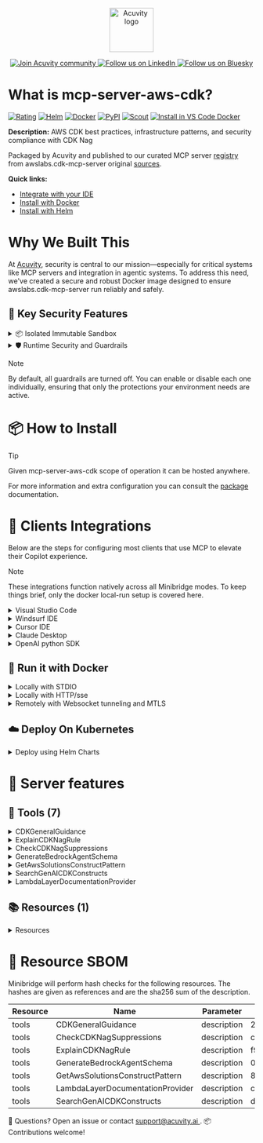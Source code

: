 <p align="center">
  <a href="https://acuvity.ai">
    <picture>
      <img src="https://mma.prnewswire.com/media/2544052/Acuvity__Logo.jpg" height="90" alt="Acuvity logo"/>
    </picture>
  </a>
</p>
<p align="center">
  <a href="https://discord.gg/BkU7fBkrNk">
    <img src="https://img.shields.io/badge/Acuvity-Join-7289DA?logo=discord&logoColor=fff" alt="Join Acuvity community" />
  </a>
<a href="https://www.linkedin.com/company/acuvity/">
    <img src="https://img.shields.io/badge/LinkedIn-Follow-7289DA" alt="Follow us on LinkedIn" />
  </a>
<a href="https://bsky.app/profile/acuvity.bsky.social">
    <img src="https://img.shields.io/badge/Bluesky-Follow-7289DA"?logo=bluesky&logoColor=fff" alt="Follow us on Bluesky" />
  </a>
</p>


# What is mcp-server-aws-cdk?
[![Rating](https://img.shields.io/badge/C-3775A9?label=Rating)](https://docs.anthropic.com/en/docs/build-with-claude/tool-use/implement-tool-use#best-practices-for-tool-definitions)
[![Helm](https://img.shields.io/badge/1.0.0-3775A9?logo=helm&label=Charts&logoColor=fff)](https://hub.docker.com/r/acuvity/mcp-server-aws-cdk/tags/)
[![Docker](https://img.shields.io/docker/image-size/acuvity/mcp-server-aws-cdk/1.0.2?logo=docker&logoColor=fff&label=1.0.2)](https://hub.docker.com/r/acuvity/mcp-server-aws-cdk)
[![PyPI](https://img.shields.io/badge/1.0.2-3775A9?logo=pypi&logoColor=fff&label=awslabs.cdk-mcp-server)](https://github.com/awslabs/mcp/tree/HEAD/src/cdk-mcp-server)
[![Scout](https://img.shields.io/badge/Active-3775A9?logo=docker&logoColor=fff&label=Scout)](https://hub.docker.com/r/acuvity/mcp-server-aws-cdk/)
[![Install in VS Code Docker](https://img.shields.io/badge/VS_Code-One_click_install-0078d7?logo=githubcopilot)](https://insiders.vscode.dev/redirect/mcp/install?name=mcp-server-aws-cdk&config=%7B%22args%22%3A%5B%22run%22%2C%22-i%22%2C%22--rm%22%2C%22--read-only%22%2C%22docker.io%2Facuvity%2Fmcp-server-aws-cdk%3A1.0.2%22%5D%2C%22command%22%3A%22docker%22%7D)

**Description:** AWS CDK best practices, infrastructure patterns, and security compliance with CDK Nag

Packaged by Acuvity and published to our curated MCP server [registry](https://mcp.acuvity.ai) from awslabs.cdk-mcp-server original [sources](https://github.com/awslabs/mcp/tree/HEAD/src/cdk-mcp-server).

**Quick links:**

- [Integrate with your IDE](https://github.com/acuvity/mcp-servers-registry/blob/main/mcp-server-aws-cdk/docker/README.md#-clients-integrations)
- [Install with Docker](https://github.com/acuvity/mcp-servers-registry/tree/main/mcp-server-aws-cdk/docker/README.md#-run-it-with-docker)
- [Install with Helm](https://github.com/acuvity/mcp-servers-registry/tree/main/mcp-server-aws-cdk/charts/mcp-server-aws-cdk/README.md#how-to-install)

# Why We Built This

At [Acuvity](https://acuvity.ai), security is central to our mission—especially for critical systems like MCP servers and integration in agentic systems.
To address this need, we've created a secure and robust Docker image designed to ensure awslabs.cdk-mcp-server run reliably and safely.

## 🔐 Key Security Features

<details>
<summary>📦 Isolated Immutable Sandbox </summary>

- **Isolated Execution**: All tools run within secure, containerized sandboxes to enforce process isolation and prevent lateral movement.
- **Non-root by Default**: Enforces least-privilege principles, minimizing the impact of potential security breaches.
- **Read-only Filesystem**: Ensures runtime immutability, preventing unauthorized modification.
- **Version Pinning**: Guarantees consistency and reproducibility across deployments by locking tool and dependency versions.
- **CVE Scanning**: Continuously scans images for known vulnerabilities using [Docker Scout](https://docs.docker.com/scout/) to support proactive mitigation.
- **SBOM & Provenance**: Delivers full supply chain transparency by embedding metadata and traceable build information."
</details>

<details>
<summary>🛡️ Runtime Security and Guardrails</summary>

**Minibridge Integration**: [Minibridge](https://github.com/acuvity/minibridge) establishes secure Agent-to-MCP connectivity, supports Rego/HTTP-based policy enforcement 🕵️, and simplifies orchestration.

The [ARC](https://github.com/acuvity/mcp-servers-registry/tree/main) container includes a [built-in Rego policy](https://github.com/acuvity/mcp-servers-registry/tree/main/mcp-server-aws-cdk/docker/policy.rego) that enables a set of runtime "guardrails"" to help enforce security, privacy, and correct usage of your services. Below is an overview of each guardrail provided.

### 🔒 Resource Integrity

**Mitigates MCP Rug Pull Attacks**

* **Goal:** Protect users from malicious tool description changes after initial approval, preventing post-installation manipulation or deception.
* **Mechanism:** Locks tool descriptions upon client approval and verifies their integrity before execution. Any modification to the description triggers a security violation, blocking unauthorized changes from server-side updates.

### 🛡️ Guardrails

#### Covert Instruction Detection

Monitors incoming requests for hidden or obfuscated directives that could alter policy behavior.

* **Goal:** Stop attackers from slipping unnoticed commands or payloads into otherwise harmless data.
* **Mechanism:** Applies a library of regex patterns and binary‐encoding checks to the full request body. If any pattern matches a known covert channel (e.g., steganographic markers, hidden HTML tags, escape-sequence tricks), the request is rejected.

#### Sensitive Pattern Detection

Block user-defined sensitive data patterns (credential paths, filesystem references).

* **Goal:** Block accidental or malicious inclusion of sensitive information that violates data-handling rules.
* **Mechanism:** Runs a curated set of regexes against all payloads and tool descriptions—matching patterns such as `.env` files, RSA key paths, directory traversal sequences.

#### Shadowing Pattern Detection

Detects and blocks "shadowing" attacks, where a malicious MCP server sneaks hidden directives into its own tool descriptions to hijack or override the behavior of other, trusted tools.

* **Goal:** Stop a rogue server from poisoning the agent’s logic by embedding instructions that alter how a different server’s tools operate (e.g., forcing all emails to go to an attacker’s address even when the user calls a separate `send_email` tool).
* **Mechanism:** During policy load, each tool description is scanned for cross‐tool override patterns—such as `<IMPORTANT>` sections referencing other tool names, hidden side‐effects, or directives that apply to a different server’s API. Any description that attempts to shadow or extend instructions for a tool outside its own namespace triggers a policy violation and is rejected.

#### Schema Misuse Prevention

Enforces strict adherence to MCP input schemas.

* **Goal:** Prevent malformed or unexpected fields from bypassing validations, causing runtime errors, or enabling injections.
* **Mechanism:** Compares each incoming JSON object against the declared schema (required properties, allowed keys, types). Any extra, missing, or mistyped field triggers an immediate policy violation.

#### Cross-Origin Tool Access

Controls whether tools may invoke tools or services from external origins.

* **Goal:** Prevent untrusted or out-of-scope services from being called.
* **Mechanism:** Examines tool invocation requests and outgoing calls, verifying each target against an allowlist of approved domains or service names. Calls to any non-approved origin are blocked.

#### Secrets Redaction

Automatically masks sensitive values so they never appear in logs or responses.

* **Goal:** Ensure that API keys, tokens, passwords, and other credentials cannot leak in plaintext.
* **Mechanism:** Scans every text output for known secret formats (e.g., AWS keys, GitHub PATs, JWTs). Matches are replaced with `[REDACTED]` before the response is sent or recorded.

These controls ensure robust runtime integrity, prevent unauthorized behavior, and provide a foundation for secure-by-design system operations.

### Enable guardrails

To activate guardrails in your Docker containers, define the `GUARDRAILS` environment variable with the protections you need.

| Guardrail                        | Summary                                                                 |
|----------------------------------|-------------------------------------------------------------------------|
| `covert-instruction-detection`   | Detects hidden or obfuscated directives in requests.                    |
| `sensitive-pattern-detection`    | Flags patterns suggesting sensitive data or filesystem exposure.        |
| `shadowing-pattern-detection`    | Identifies tool descriptions that override or influence others.         |
| `schema-misuse-prevention`       | Enforces strict schema compliance on input data.                        |
| `cross-origin-tool-access`       | Controls calls to external services or APIs.                            |
| `secrets-redaction`              | Prevents exposure of credentials or sensitive values.                   |

Example: add `-e GUARDRAILS="secrets-redaction sensitive-pattern-detection"` to enable those guardrails.

## 🔒 Basic Authentication via Shared Secret

Provides a lightweight auth layer using a single shared token.

* **Mechanism:** Expects clients to send an `Authorization` header with the predefined secret.
* **Use Case:** Quickly lock down your endpoint in development or simple internal deployments—no complex OAuth/OIDC setup required.

To turn on Basic Authentication, define `BASIC_AUTH_SECRET` environment variable with a shared secret.

Example: add `-e BASIC_AUTH_SECRET="supersecret"` to enable the basic authentication.

> While basic auth will protect against unauthorized access, you should use it only in controlled environment,
> rotate credentials frequently and **always** use TLS.

</details>

> [!NOTE]
> By default, all guardrails are turned off. You can enable or disable each one individually, ensuring that only the protections your environment needs are active.


# 📦 How to Install


> [!TIP]
> Given mcp-server-aws-cdk scope of operation it can be hosted anywhere.

For more information and extra configuration you can consult the [package](https://github.com/awslabs/mcp/tree/HEAD/src/cdk-mcp-server) documentation.

# 🧰 Clients Integrations

Below are the steps for configuring most clients that use MCP to elevate their Copilot experience.

> [!NOTE]
> These integrations function natively across all Minibridge modes.
> To keep things brief, only the docker local-run setup is covered here.

<details>
<summary>Visual Studio Code</summary>

To get started immediately, you can use the "one-click" link below:

[![Install in VS Code Docker](https://img.shields.io/badge/VS_Code-One_click_install-0078d7?logo=githubcopilot)](https://insiders.vscode.dev/redirect/mcp/install?name=mcp-server-aws-cdk&config=%7B%22args%22%3A%5B%22run%22%2C%22-i%22%2C%22--rm%22%2C%22--read-only%22%2C%22docker.io%2Facuvity%2Fmcp-server-aws-cdk%3A1.0.2%22%5D%2C%22command%22%3A%22docker%22%7D)

## Global scope

Press `ctrl + shift + p` and type `Preferences: Open User Settings JSON` to add the following section:

```json
{
  "mcp": {
    "servers": {
      "acuvity-mcp-server-aws-cdk": {
        "command": "docker",
        "args": [
          "run",
          "-i",
          "--rm",
          "--read-only",
          "docker.io/acuvity/mcp-server-aws-cdk:1.0.2"
        ]
      }
    }
  }
}
```

## Workspace scope

In your workspace create a file called `.vscode/mcp.json` and add the following section:

```json
{
  "servers": {
    "acuvity-mcp-server-aws-cdk": {
      "command": "docker",
      "args": [
        "run",
        "-i",
        "--rm",
        "--read-only",
        "docker.io/acuvity/mcp-server-aws-cdk:1.0.2"
      ]
    }
  }
}
```

> To pass secrets you should use the `promptString` input type described in the [Visual Studio Code documentation](https://code.visualstudio.com/docs/copilot/chat/mcp-servers).

</details>

<details>
<summary>Windsurf IDE</summary>

In `~/.codeium/windsurf/mcp_config.json` add the following section:

```json
{
  "mcpServers": {
    "acuvity-mcp-server-aws-cdk": {
      "command": "docker",
      "args": [
        "run",
        "-i",
        "--rm",
        "--read-only",
        "docker.io/acuvity/mcp-server-aws-cdk:1.0.2"
      ]
    }
  }
}
```

See [Windsurf documentation](https://docs.windsurf.com/windsurf/mcp) for more info.

</details>

<details>
<summary>Cursor IDE</summary>

Add the following JSON block to your mcp configuration file:
- `~/.cursor/mcp.json` for global scope
- `.cursor/mcp.json` for project scope

```json
{
  "mcpServers": {
    "acuvity-mcp-server-aws-cdk": {
      "command": "docker",
      "args": [
        "run",
        "-i",
        "--rm",
        "--read-only",
        "docker.io/acuvity/mcp-server-aws-cdk:1.0.2"
      ]
    }
  }
}
```

See [cursor documentation](https://docs.cursor.com/context/model-context-protocol) for more information.

</details>
<details>

<summary>Claude Desktop</summary>

In the `claude_desktop_config.json` configuration file add the following section:

```json
{
  "mcpServers": {
    "acuvity-mcp-server-aws-cdk": {
      "command": "docker",
      "args": [
        "run",
        "-i",
        "--rm",
        "--read-only",
        "docker.io/acuvity/mcp-server-aws-cdk:1.0.2"
      ]
    }
  }
}
```

See [Anthropic documentation](https://docs.anthropic.com/en/docs/agents-and-tools/mcp) for more information.
</details>

<details>
<summary>OpenAI python SDK</summary>

## Running locally

```python
async with MCPServerStdio(
    params={
        "command": "docker",
        "args": ["run","-i","--rm","--read-only","docker.io/acuvity/mcp-server-aws-cdk:1.0.2"]
    }
) as server:
    tools = await server.list_tools()
```

## Running remotely

```python
async with MCPServerSse(
    params={
        "url": "http://<ip>:<port>/sse",
    }
) as server:
    tools = await server.list_tools()
```

See [OpenAI Agents SDK docs](https://openai.github.io/openai-agents-python/mcp/) for more info.

</details>

## 🐳 Run it with Docker

<details>
<summary>Locally with STDIO</summary>

In your client configuration set:

- command: `docker`
- arguments: `run -i --rm --read-only docker.io/acuvity/mcp-server-aws-cdk:1.0.2`

</details>

<details>
<summary>Locally with HTTP/sse</summary>

Simply run as:

```console
docker run -it -p 8000:8000 --rm --read-only docker.io/acuvity/mcp-server-aws-cdk:1.0.2
```

Then on your application/client, you can configure to use it like:

```json
{
  "mcpServers": {
    "acuvity-mcp-server-aws-cdk": {
      "url": "http://localhost:8000/sse"
    }
  }
}
```

You might have to use different ports for different tools.

</details>

<details>
<summary>Remotely with Websocket tunneling and MTLS </summary>

> This section assume you are familiar with TLS and certificates and will require:
> - a server certificate with proper DNS/IP field matching your tool deployment.
> - a client-ca used to sign client certificates

1. Start the server in `backend` mode
 - add an environment variable like `-e MINIBRIDGE_MODE=backend`
 - add the TLS certificates (recommended) through a volume let's say `/certs` ex (`-v $PWD/certs:/certs`)
 - instruct minibridge to use those certs with
   - `-e MINIBRIDGE_TLS_SERVER_CERT=/certs/server-cert.pem`
   - `-e MINIBRIDGE_TLS_SERVER_KEY=/certs/server-key.pem`
   - `-e MINIBRIDGE_TLS_SERVER_KEY_PASS=optional`
   - `-e MINIBRIDGE_TLS_SERVER_CLIENT_CA=/certs/client-ca.pem`

2. Start `minibridge` locally in frontend mode:
  - Get [minibridge](https://github.com/acuvity/minibridge) binary for your OS.

In your client configuration, Minibridge works like any other STDIO command.

Example for Claude Desktop:

```json
{
  "mcpServers": {
    "acuvity-mcp-server-aws-cdk": {
      "command": "minibridge",
      "args": ["frontend", "--backend", "wss://<remote-url>:8000/ws", "--tls-client-backend-ca", "/path/to/ca/that/signed/the/server-cert.pem/ca.pem", "--tls-client-cert", "/path/to/client-cert.pem", "--tls-client-key", "/path/to/client-key.pem"]
    }
  }
}
```

That's it.

Minibridge offers a host of additional features. For step-by-step guidance, please visit the wiki. And if anything’s unclear, don’t hesitate to reach out!

</details>

## ☁️ Deploy On Kubernetes

<details>
<summary>Deploy using Helm Charts</summary>

### How to install

You can inspect the chart `README`:

```console
helm show readme oci://docker.io/acuvity/mcp-server-aws-cdk --version 1.0.0
````

You can inspect the values that you can configure:

```console
helm show values oci://docker.io/acuvity/mcp-server-aws-cdk --version 1.0.0
````

Install with helm

```console
helm install mcp-server-aws-cdk oci://docker.io/acuvity/mcp-server-aws-cdk --version 1.0.0
```

From there your MCP server mcp-server-aws-cdk will be reachable by default through `http/sse` from inside the cluster using the Kubernetes Service `mcp-server-aws-cdk` on port `8000` by default. You can change that by looking at the `service` section of the `values.yaml` file.

### How to Monitor

The deployment will create a Kubernetes service with a `healthPort`, that is used for liveness probes and readiness probes. This health port can also be used by the monitoring stack of your choice and exposes metrics under the `/metrics` path.

See full charts [Readme](https://github.com/acuvity/mcp-servers-registry/tree/main/mcp-server-aws-cdk/charts/mcp-server-aws-cdk/README.md) for more details about settings and runtime security including guardrails activation.

</details>

# 🧠 Server features

## 🧰 Tools (7)
<details>
<summary>CDKGeneralGuidance</summary>

**Description**:

```
Use this tool to get prescriptive CDK advice for building applications on AWS.

    Args:
        ctx: MCP context
    
```

**Parameter**:

| Name | Type | Description | Required? |
|-----------|------|-------------|-----------|
</details>
<details>
<summary>ExplainCDKNagRule</summary>

**Description**:

```
Explain a specific CDK Nag rule with AWS Well-Architected guidance.

    CDK Nag is a crucial tool for ensuring your CDK applications follow AWS security best practices.

    Basic implementation:
    ```typescript
    import { App } from 'aws-cdk-lib';
    import { AwsSolutionsChecks } from 'cdk-nag';

    const app = new App();
    // Create your stack
    const stack = new MyStack(app, 'MyStack');
    // Apply CDK Nag
    AwsSolutionsChecks.check(app);
    ```

    Optional integration patterns:

    1. Using environment variables:
    ```typescript
    if (process.env.ENABLE_CDK_NAG === 'true') {
      AwsSolutionsChecks.check(app);
    }
    ```

    2. Using CDK context parameters:
    ```typescript
    3. Environment-specific application:
    ```typescript
    const environment = app.node.tryGetContext('environment') || 'development';
    if (['production', 'staging'].includes(environment)) {
      AwsSolutionsChecks.check(stack);
    }
    ```

    For more information on specific rule packs:
    - Use resource `cdk-nag://rules/{rule_pack}` to get all rules for a specific pack
    - Use resource `cdk-nag://warnings/{rule_pack}` to get warnings for a specific pack
    - Use resource `cdk-nag://errors/{rule_pack}` to get errors for a specific pack

    Args:
        ctx: MCP context
        rule_id: The CDK Nag rule ID (e.g., 'AwsSolutions-IAM4')

    Returns:
        Dictionary with detailed explanation and remediation steps
    
```

**Parameter**:

| Name | Type | Description | Required? |
|-----------|------|-------------|-----------|
| rule_id | string | not set | Yes
</details>
<details>
<summary>CheckCDKNagSuppressions</summary>

**Description**:

```
Check if CDK code contains Nag suppressions that require human review.

    Scans TypeScript/JavaScript code for NagSuppressions usage to ensure security
    suppressions receive proper human oversight and justification.

    Args:
        ctx: MCP context
        code: CDK code to analyze (TypeScript/JavaScript)
        file_path: Path to a file containing CDK code to analyze

    Returns:
        Analysis results with suppression details and security guidance
    
```

**Parameter**:

| Name | Type | Description | Required? |
|-----------|------|-------------|-----------|
| code | any | not set | No
| file_path | any | not set | No
</details>
<details>
<summary>GenerateBedrockAgentSchema</summary>

**Description**:

```
Generate OpenAPI schema for Bedrock Agent Action Groups from a file.

    This tool converts a Lambda file with BedrockAgentResolver into a Bedrock-compatible
    OpenAPI schema. It uses a progressive approach to handle common issues:
    1. Direct import of the Lambda file
    2. Simplified version with problematic imports commented out
    3. Fallback script generation if needed

    Args:
        ctx: MCP context
        lambda_code_path: Path to Python file containing BedrockAgentResolver app
        output_path: Where to save the generated schema

    Returns:
        Dictionary with schema generation results, including status, path to generated schema,
        and diagnostic information if errors occurred
    
```

**Parameter**:

| Name | Type | Description | Required? |
|-----------|------|-------------|-----------|
| lambda_code_path | string | not set | Yes
| output_path | string | not set | Yes
</details>
<details>
<summary>GetAwsSolutionsConstructPattern</summary>

**Description**:

```
Search and discover AWS Solutions Constructs patterns.

    AWS Solutions Constructs are vetted architecture patterns that combine multiple
    AWS services to solve common use cases following AWS Well-Architected best practices.

    Key benefits:
    - Accelerated Development: Implement common patterns without boilerplate code
    - Best Practices Built-in: Security, reliability, and performance best practices
    - Reduced Complexity: Simplified interfaces for multi-service architectures
    - Well-Architected: Patterns follow AWS Well-Architected Framework principles

    When to use Solutions Constructs:
    - Implementing common architecture patterns (e.g., API + Lambda + DynamoDB)
    - You want secure defaults and best practices applied automatically
    - You need to quickly prototype or build production-ready infrastructure

    This tool provides metadata about patterns. For complete documentation,
    use the resource URI returned in the 'documentation_uri' field.

    Args:
        ctx: MCP context
        pattern_name: Optional name of the specific pattern (e.g., 'aws-lambda-dynamodb')
        services: Optional list of AWS services to search for patterns that use them
                 (e.g., ['lambda', 'dynamodb'])

    Returns:
        Dictionary with pattern metadata including description, services, and documentation URI
    
```

**Parameter**:

| Name | Type | Description | Required? |
|-----------|------|-------------|-----------|
| pattern_name | any | not set | No
| services | any | not set | No
</details>
<details>
<summary>SearchGenAICDKConstructs</summary>

**Description**:

```
Search for GenAI CDK constructs by name or type.

    The search is flexible and will match any of your search terms (OR logic).
    It handles common variations like singular/plural forms and terms with/without spaces.
    Content is fetched dynamically from GitHub to ensure the most up-to-date documentation.

    Examples:
    - "bedrock agent" - Returns all agent-related constructs
    - "knowledgebase vector" - Returns knowledge base constructs related to vector stores
    - "agent actiongroups" - Returns action groups for agents
    - "opensearch vector" - Returns OpenSearch vector constructs

    The search supports subdirectory content (like knowledge bases and their sections)
    and will find matches across all available content.

    Args:
        ctx: MCP context
        query: Search term(s) to find constructs by name or description
        construct_type: Optional filter by construct type ('bedrock', 'opensearchserverless', etc.)

    Returns:
        Dictionary with matching constructs and resource URIs
    
```

**Parameter**:

| Name | Type | Description | Required? |
|-----------|------|-------------|-----------|
| construct_type | any | not set | No
| query | any | not set | No
</details>
<details>
<summary>LambdaLayerDocumentationProvider</summary>

**Description**:

```
Provide documentation sources for Lambda layers.

    This tool returns information about where to find documentation for Lambda layers
    and instructs the MCP Client to fetch and process this documentation.

    Args:
        ctx: MCP context
        layer_type: Type of layer ("generic" or "python")

    Returns:
        Dictionary with documentation source information
    
```

**Parameter**:

| Name | Type | Description | Required? |
|-----------|------|-------------|-----------|
| layer_type | string | not set | Yes
</details>

## 📚 Resources (1)

<details>
<summary>Resources</summary>

| Name | Mime type | URI| Content |
|-----------|------|-------------|-----------|
| get_lambda_powertools_index | text/plain | lambda-powertools:// | - |

</details>


# 🔐 Resource SBOM

Minibridge will perform hash checks for the following resources. The hashes are given as references and are the sha256 sum of the description.

| Resource | Name | Parameter | Hash |
|-----------|------|------|------|
| tools | CDKGeneralGuidance | description | 296d68dc031855415c3f88fa0655a8e38cf8d7730eb8334f037488257f918f46 |
| tools | CheckCDKNagSuppressions | description | c22fe68fc7d09f9cb2dd6db410b6b395a6729ca74d1ae02ecbe331d946c8ace9 |
| tools | ExplainCDKNagRule | description | f922da8f15e69c0f7092d921043be40015ac8a986ebad4b5645ab88a4e6c6501 |
| tools | GenerateBedrockAgentSchema | description | 0e16e1a2af06ca18f7920f2b1274458b596811116c206bddebf7f09afbe98924 |
| tools | GetAwsSolutionsConstructPattern | description | 8eb5f6bdde17b9da9a11be5934228c9eba5e895402c3a43e63b92b900eb2cf1f |
| tools | LambdaLayerDocumentationProvider | description | ce273de51ab6ae533993e38592a458ba42ea1bc7c29e5a1e3ac01989d8be2240 |
| tools | SearchGenAICDKConstructs | description | d3c3f86e49dc4bd73f5d3cde2a9a4c37f04f1a300f238aa1bdd513866e9964b0 |


💬 Questions? Open an issue or contact [ support@acuvity.ai ](mailto:support@acuvity.ai).
📦 Contributions welcome!
